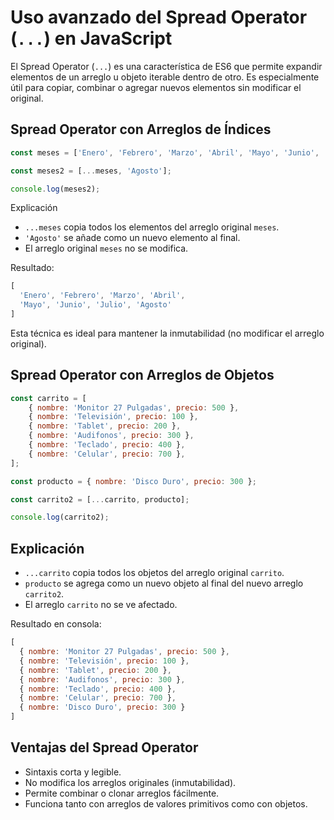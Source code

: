 # Uso avanzado del Spread Operator (`...`) en JavaScript
El Spread Operator (`...`) es una característica de ES6 que permite expandir elementos de un arreglo u objeto iterable dentro de otro. Es especialmente útil para copiar, combinar o agregar nuevos elementos sin modificar el original.

## Spread Operator con Arreglos de Índices
```javascript
const meses = ['Enero', 'Febrero', 'Marzo', 'Abril', 'Mayo', 'Junio', 'Julio'];

const meses2 = [...meses, 'Agosto'];

console.log(meses2);
```

Explicación
- `...meses` copia todos los elementos del arreglo original `meses`.
- `'Agosto'` se añade como un nuevo elemento al final.
- El arreglo original `meses` no se modifica.

Resultado:

```js
[
  'Enero', 'Febrero', 'Marzo', 'Abril',
  'Mayo', 'Junio', 'Julio', 'Agosto'
]
```

Esta técnica es ideal para mantener la inmutabilidad (no modificar el arreglo original).

## Spread Operator con Arreglos de Objetos
```javascript
const carrito = [
    { nombre: 'Monitor 27 Pulgadas', precio: 500 },
    { nombre: 'Televisión', precio: 100 },
    { nombre: 'Tablet', precio: 200 },
    { nombre: 'Audifonos', precio: 300 },
    { nombre: 'Teclado', precio: 400 },
    { nombre: 'Celular', precio: 700 },
];

const producto = { nombre: 'Disco Duro', precio: 300 };

const carrito2 = [...carrito, producto];

console.log(carrito2);
```

## Explicación
- `...carrito` copia todos los objetos del arreglo original `carrito`.
- `producto` se agrega como un nuevo objeto al final del nuevo arreglo `carrito2`.
- El arreglo `carrito` no se ve afectado.

Resultado en consola:

```js
[
  { nombre: 'Monitor 27 Pulgadas', precio: 500 },
  { nombre: 'Televisión', precio: 100 },
  { nombre: 'Tablet', precio: 200 },
  { nombre: 'Audifonos', precio: 300 },
  { nombre: 'Teclado', precio: 400 },
  { nombre: 'Celular', precio: 700 },
  { nombre: 'Disco Duro', precio: 300 }
]
```

## Ventajas del Spread Operator
- Sintaxis corta y legible.
- No modifica los arreglos originales (inmutabilidad).
- Permite combinar o clonar arreglos fácilmente.
- Funciona tanto con arreglos de valores primitivos como con objetos.
